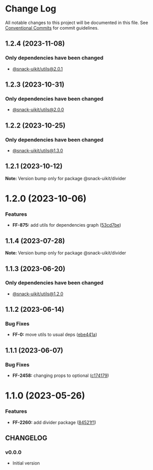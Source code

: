 # Change Log

All notable changes to this project will be documented in this file.
See [Conventional Commits](https://conventionalcommits.org) for commit guidelines.

## 1.2.4 (2023-11-08)

### Only dependencies have been changed
* [@snack-uikit/utils@2.0.1](https://github.com/cloud-ru-tech/snack-uikit/blob/master/packages/utils/CHANGELOG.md)





## 1.2.3 (2023-10-31)

### Only dependencies have been changed
* [@snack-uikit/utils@2.0.0](https://github.com/cloud-ru-tech/snack-uikit/blob/master/packages/utils/CHANGELOG.md)





## 1.2.2 (2023-10-25)

### Only dependencies have been changed
* [@snack-uikit/utils@1.3.0](https://github.com/cloud-ru-tech/snack-uikit/blob/master/packages/utils/CHANGELOG.md)





## 1.2.1 (2023-10-12)

**Note:** Version bump only for package @snack-uikit/divider





# 1.2.0 (2023-10-06)


### Features

* **FF-875:** add utils for dependencies graph ([53cd7be](https://github.com/cloud-ru-tech/snack-uikit/commit/53cd7be638f01e573cb52b2417a39f4df4f6089b))





## 1.1.4 (2023-07-28)

**Note:** Version bump only for package @snack-uikit/divider





## 1.1.3 (2023-06-20)

### Only dependencies have been changed
* [@snack-uikit/utils@1.2.0](https://github.com/cloud-ru-tech/snack-uikit/blob/master/packages/utils/CHANGELOG.md)





## 1.1.2 (2023-06-14)


### Bug Fixes

* **FF-0:** move utils to usual deps ([ebe441a](https://github.com/cloud-ru-tech/snack-uikit/commit/ebe441ac398065cbe8523cbedd3df53176b9aea5))





## 1.1.1 (2023-06-07)


### Bug Fixes

* **FF-2458:** changing props to optional ([c174179](https://github.com/cloud-ru-tech/snack-uikit/commit/c174179d63eed481682ae2363714bc6dbb7f22cb))





# 1.1.0 (2023-05-26)


### Features

* **FF-2260:** add divider package ([84521f1](https://github.com/cloud-ru-tech/snack-uikit/commit/84521f1b055dbbdde5f3467e8fa0e5b3b6ff23d1))





## CHANGELOG

### v0.0.0

- Initial version
